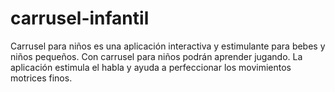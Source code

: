 # carrusel-infantil
Carrusel para niños es una aplicación interactiva y estimulante para bebes y niños pequeños. Con carrusel para niños podrán aprender jugando. 
La aplicación estimula el habla y ayuda a perfeccionar los movimientos motrices finos.

